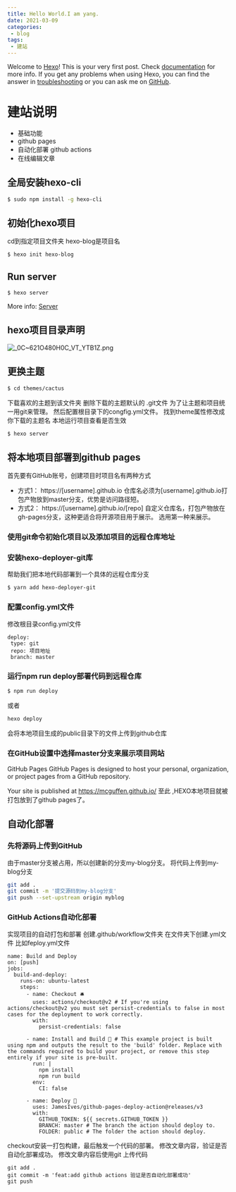 ```yaml
---
title: Hello World.I am yang.
date: 2021-03-09
categories:
 - blog
tags:
 - 建站
---
```

Welcome to [Hexo](https://hexo.io/)! This is your very first post. Check [documentation](https://hexo.io/docs/) for more info. If you get any problems when using Hexo, you can find the answer in [troubleshooting](https://hexo.io/docs/troubleshooting.html) or you can ask me on [GitHub](https://github.com/hexojs/hexo/issues).

# 建站说明
- 基础功能
- github pages
- 自动化部署 github actions
- 在线编辑文章

## 全局安装hexo-cli
``` bash
$ sudo npm install -g hexo-cli
```

## 初始化hexo项目
cd到指定项目文件夹 hexo-blog是项目名
``` bash
$ hexo init hexo-blog
```

## Run server

``` bash
$ hexo server
```

More info: [Server](https://hexo.io/docs/server.html)

## hexo项目目录声明
![_0C~621O480H0C_VT_YTB1Z.png](https://i.loli.net/2021/04/08/8QI7KbkVlyWa6pO.png)

## 更换主题
``` bash
$ cd themes/cactus
```
下载喜欢的主题到该文件夹
删除下载的主题默认的 .git文件
为了让主题和项目统一用git来管理。
然后配置根目录下的congfig.yml文件。
找到theme属性修改成你下载的主题名
本地运行项目查看是否生效
``` bash
$ hexo server
```
## 将本地项目部署到github pages
首先要有GitHub账号，创建项目时项目名有两种方式
- 方式1： https://[username].github.io  仓库名必须为[username].github.io打包产物放到master分支，优势是访问路径短。
- 方式2： https://[username].github.io/[repo]  自定义仓库名，打包产物放在gh-pages分支，这种更适合将开源项目用于展示。
选用第一种来展示。

### 使用git命令初始化项目以及添加项目的远程仓库地址

### 安装hexo-deployer-git库
帮助我们把本地代码部署到一个具体的远程仓库分支
``` bash
$ yarn add hexo-deployer-git
```

### 配置config.yml文件
修改根目录config.yml文件
```
deploy:
 type: git
 repo: 项目地址
 branch: master
```

### 运行npm run deploy部署代码到远程仓库
``` bash
$ npm run deploy
```
或者
``` bash
hexo deploy
```
会将本地项目生成的public目录下的文件上传到github仓库
### 在GitHub设置中选择master分支来展示项目网站
GitHub Pages
GitHub Pages is designed to host your personal, organization, or project pages from a GitHub repository.

 Your site is published at https://mcguffen.github.io/
至此 ,HEXO本地项目就被打包放到了github pages了。

## 自动化部署
### 先将源码上传到GitHub
由于master分支被占用，所以创建新的分支my-blog分支。
将代码上传到my-blog分支
``` bash
git add .
git commit -m '提交源码到my-blog分支'
git push --set-upstream origin myblog
```
### GitHub Actions自动化部署
实现项目的自动打包和部署
创建.github/workflow文件夹
在文件夹下创建.yml文件
比如feploy.yml文件
```
name: Build and Deploy
on: [push]
jobs:
  build-and-deploy:
    runs-on: ubuntu-latest
    steps:
      - name: Checkout 🛎️
        uses: actions/checkout@v2 # If you're using actions/checkout@v2 you must set persist-credentials to false in most cases for the deployment to work correctly.
        with:
          persist-credentials: false

      - name: Install and Build 🔧 # This example project is built using npm and outputs the result to the 'build' folder. Replace with the commands required to build your project, or remove this step entirely if your site is pre-built.
        run: |
          npm install
          npm run build
        env:
          CI: false

      - name: Deploy 🚀
        uses: JamesIves/github-pages-deploy-action@releases/v3
        with:
          GITHUB_TOKEN: ${{ secrets.GITHUB_TOKEN }}
          BRANCH: master # The branch the action should deploy to.
          FOLDER: public # The folder the action should deploy.
```
checkout安装一打包构建，最后触发一个代码的部署。
修改文章内容，验证是否自动化部署成功。
修改文章内容后使用git 上传代码
```
git add .
git commit -m 'feat:add github actions 验证是否自动化部署成功'
git push
```
